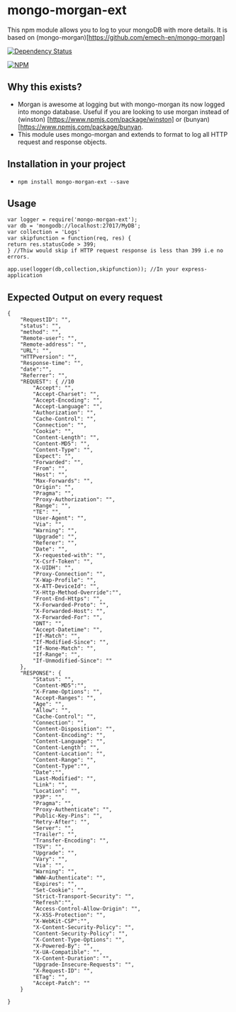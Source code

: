 # mongo-morgan-ext
This npm module allows you to log to your mongoDB with more details. It is based on (mongo-morgan)[https://github.com/emech-en/mongo-morgan]

<p align="left">
<a href="https://david-dm.org/serganus/mongo-morgan-ext"><img src="https://david-dm.org/serganus/mongo-morgan-ext.svg" alt="Dependency Status"></a>
</p>

[![NPM](https://nodei.co/npm/mongo-morgan-ext.png?downloads=true&downloadRank=true&stars=true)](https://nodei.co/npm/mongo-morgan-ext/)

## Why this exists?

- Morgan is awesome at logging but with mongo-morgan its now logged into mongo database. Useful if you are looking to use morgan instead of (winston) [https://www.npmjs.com/package/winston] or (bunyan) [https://www.npmjs.com/package/bunyan.
- This module uses mongo-morgan and extends to format to log all HTTP request and response objects.

## Installation in your project

- `npm install mongo-morgan-ext --save`

## Usage

```
var logger = require('mongo-morgan-ext');
var db = 'mongodb://localhost:27017/MyDB';
var collection = 'Logs'
var skipfunction = function(req, res) {
return res.statusCode > 399;
} //Thiw would skip if HTTP request response is less than 399 i.e no errors.

app.use(logger(db,collection,skipfunction)); //In your express-application

```

## Expected Output on every request

```
{
    "RequestID": "",
    "status": "",
    "method": "",
    "Remote-user": "",
    "Remote-address": "",
    "URL": "",
    "HTTPversion": "",
    "Response-time": "",
    "date":"",
    "Referrer": "",
    "REQUEST": { //10
        "Accept": "",
        "Accept-Charset": "",
        "Accept-Encoding": "",
        "Accept-Language": "",
        "Authorization": "",
        "Cache-Control": "",
        "Connection": "",
        "Cookie": "",
        "Content-Length": "",
        "Content-MD5": "",
        "Content-Type": "",
        "Expect": "",
        "Forwarded": "",
        "From": "",
        "Host": "",
        "Max-Forwards": "",
        "Origin": "",
        "Pragma": "",
        "Proxy-Authorization": "",
        "Range": "",
        "TE": "",
        "User-Agent": "",
        "Via": "",
        "Warning": "",
        "Upgrade": "",
        "Referer": "",
        "Date": "",
        "X-requested-with": "",
        "X-Csrf-Token": "",
        "X-UIDH": "",
        "Proxy-Connection": "",
        "X-Wap-Profile": "",
        "X-ATT-DeviceId": "",
        "X-Http-Method-Override":"",
        "Front-End-Https": "",
        "X-Forwarded-Proto": "",
        "X-Forwarded-Host": "",
        "X-Forwarded-For": "",
        "DNT": "",
        "Accept-Datetime": "",
        "If-Match": "",
        "If-Modified-Since": "",
        "If-None-Match": "",
        "If-Range": "",
        "If-Unmodified-Since": ""
    },
    "RESPONSE": {
        "Status": "",
        "Content-MD5":"",
        "X-Frame-Options": "",
        "Accept-Ranges": "",
        "Age": "",
        "Allow": "",
        "Cache-Control": "",
        "Connection": "",
        "Content-Disposition": "",
        "Content-Encoding": "",
        "Content-Language": "",
        "Content-Length": "",
        "Content-Location": "",
        "Content-Range": "",
        "Content-Type":"",
        "Date":"",
        "Last-Modified": "",
        "Link": "",
        "Location": "",
        "P3P": "",
        "Pragma": "",
        "Proxy-Authenticate": "",
        "Public-Key-Pins": "",
        "Retry-After": "",
        "Server": "",
        "Trailer": "",
        "Transfer-Encoding": "",
        "TSV": "",
        "Upgrade": "",
        "Vary": "",
        "Via": "",
        "Warning": "",
        "WWW-Authenticate": "",
        "Expires": "",
        "Set-Cookie": "",
        "Strict-Transport-Security": "",
        "Refresh":"",
        "Access-Control-Allow-Origin": "",
        "X-XSS-Protection": "",
        "X-WebKit-CSP":"",
        "X-Content-Security-Policy": "",
        "Content-Security-Policy": "",
        "X-Content-Type-Options": "",
        "X-Powered-By": "",
        "X-UA-Compatible": "",
        "X-Content-Duration": "",
        "Upgrade-Insecure-Requests": "",
        "X-Request-ID": "",
        "ETag": "",
        "Accept-Patch": ""
    }

}


```